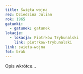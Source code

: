 ```yaml
---
title: Święta wojna
rez: Dziedzina Julian
rok: 1965
gatunki: 
  - gatunek: gatunek
lokacje:
  - lokacja: Piotrków Trybunalski
    link: piotrkow-trybunalski
link: swieta-wojna
fot: brak
---
```

Opis wkrótce…